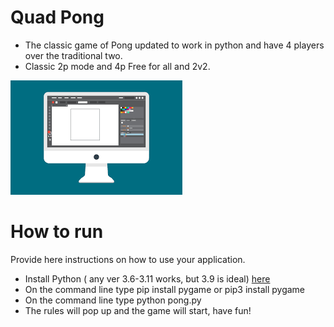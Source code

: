 # Quad Pong
  - The classic game of Pong updated to work in python and have 4 players over the traditional two. 
  - Classic 2p mode and 4p Free for all and 2v2.

![This is a screenshot.](images.png)
# How to run
Provide here instructions on how to use your application.   
- Install Python ( any ver 3.6-3.11 works, but 3.9 is ideal) [here](https://www.python.org/downloads/release/python-390/) 
- On the command line type pip install pygame or pip3 install pygame
- On the command line type python pong.py
- The rules will pop up and the game will start, have fun!

